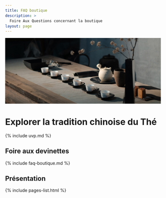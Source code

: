 ```yaml
---
title: FAQ boutique
description: >
  Foire Aux Questions concernant la boutique
layout: page
---
```


![](/assets/media/gongfucha.jpg)

# Explorer la tradition chinoise du Thé

{% include uvp.md %}

## Foire aux devinettes 

{% include faq-boutique.md %}

## Présentation

{% include pages-list.html %}
